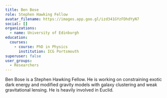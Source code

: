 ```yaml
---
title: Ben Bose
role: Stephen Hawking Fellow
avatar_filename: https://images.app.goo.gl/izd341GYzFDhdYyN7
social: []
organizations:
  - name: University of Edinburgh
education:
  courses:
    - course: PhD in Physics
      institution: ICG Portsmouth
superuser: false
user_groups:
  - Researchers
---
```

Ben Bose is a Stephen Hawking Fellow. He is working on constraining exotic dark energy and modified gravity models with galaxy clustering and weak gravitational lensing. He is heavily involved in Euclid.